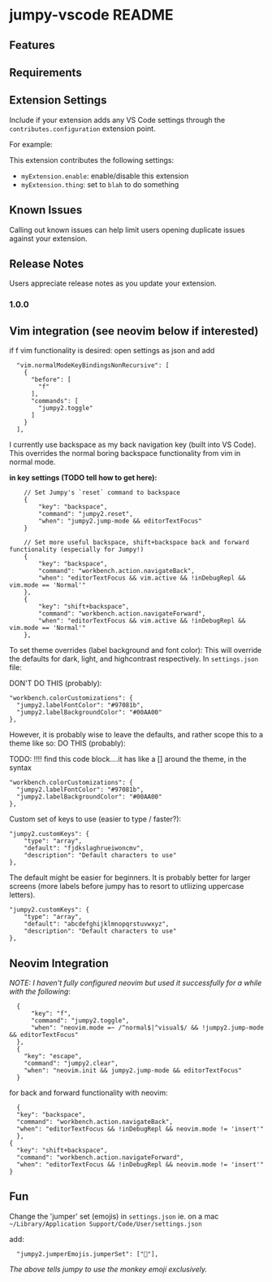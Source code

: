 # jumpy-vscode README

## Features

## Requirements

## Extension Settings

Include if your extension adds any VS Code settings through the `contributes.configuration` extension point.

For example:

This extension contributes the following settings:

-   `myExtension.enable`: enable/disable this extension
-   `myExtension.thing`: set to `blah` to do something

## Known Issues

Calling out known issues can help limit users opening duplicate issues against your extension.

## Release Notes

Users appreciate release notes as you update your extension.

### 1.0.0

## Vim integration (see neovim below if interested)

if <key>f</key> vim functionality is desired:
open settings as json and add

```
  "vim.normalModeKeyBindingsNonRecursive": [
    {
      "before": [
        "f"
      ],
      "commands": [
        "jumpy2.toggle"
      ]
    }
  ],
```

I currently use <key>backspace</key> as my back navigation key (built into VS Code).
This overrides the normal boring backspace functionality from vim in normal mode.

**in key settings (TODO tell how to get here):**

```
    // Set Jumpy's `reset` command to backspace
    {
        "key": "backspace",
        "command": "jumpy2.reset",
        "when": "jumpy2.jump-mode && editorTextFocus"
    }

    // Set more useful backspace, shift+backspace back and forward functionality (especially for Jumpy!)
    {
        "key": "backspace",
        "command": "workbench.action.navigateBack",
        "when": "editorTextFocus && vim.active && !inDebugRepl && vim.mode == 'Normal'"
    },
    {
        "key": "shift+backspace",
        "command": "workbench.action.navigateForward",
        "when": "editorTextFocus && vim.active && !inDebugRepl && vim.mode == 'Normal'"
    },
```

To set theme overrides (label background and font color):
This will override the defaults for dark, light, and highcontrast respectively.
In `settings.json` file:

DON'T DO THIS (probably):

```
"workbench.colorCustomizations": {
  "jumpy2.labelFontColor": "#97081b",
  "jumpy2.labelBackgroundColor": "#00AA00"
},
```

However, it is probably wise to leave the defaults, and rather scope this to a theme like so:
DO THIS (probably):

TODO: !!!! find this code block....it has like a [] around the theme, in the syntax

```
"workbench.colorCustomizations": {
  "jumpy2.labelFontColor": "#97081b",
  "jumpy2.labelBackgroundColor": "#00AA00"
},
```

Custom set of keys to use (easier to type / faster?):

```
"jumpy2.customKeys": {
    "type": "array",
    "default": "fjdkslaghrueiwoncmv",
    "description": "Default characters to use"
},
```

The default might be easier for beginners. It is probably better for larger screens (more labels before jumpy has to resort to utliizing uppercase letters).

```
"jumpy2.customKeys": {
    "type": "array",
    "default": "abcdefghijklmnopqrstuvwxyz",
    "description": "Default characters to use"
},
```

## Neovim Integration

_NOTE: I haven't fully configured neovim but used it successfully for a while with the following_:

```
  {
      "key": "f",
      "command": "jumpy2.toggle",
      "when": "neovim.mode =~ /^normal$|^visual$/ && !jumpy2.jump-mode && editorTextFocus"
  },
  {
    "key": "escape",
    "command": "jumpy2.clear",
    "when": "neovim.init && jumpy2.jump-mode && editorTextFocus"
  }
```

for back and forward functionality with neovim:

```
  {
  "key": "backspace",
  "command": "workbench.action.navigateBack",
  "when": "editorTextFocus && !inDebugRepl && neovim.mode != 'insert'"
  },
{
  "key": "shift+backspace",
  "command": "workbench.action.navigateForward",
  "when": "editorTextFocus && !inDebugRepl && neovim.mode != 'insert'"
}
```

## Fun

Change the 'jumper' set (emojis)
in `settings.json` ie. on a mac `~/Library/Application Support/Code/User/settings.json`

add:

```
  "jumpy2.jumperEmojis.jumperSet": ["🐒"],
```

_The above tells jumpy to use the monkey emoji exclusively._
